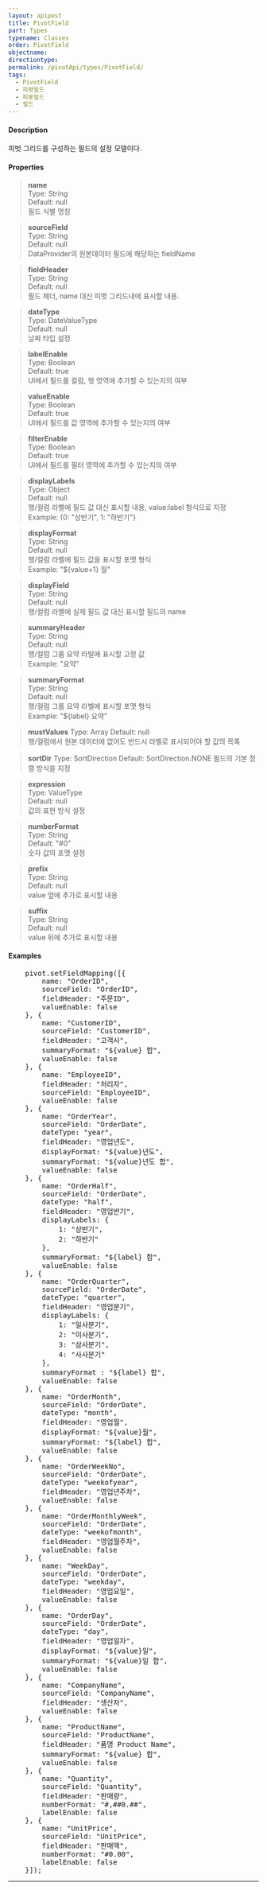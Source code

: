 ```yaml
---
layout: apipost
title: PivotField
part: Types
typename: Classes
order: PivotField
objectname: 
directiontype: 
permalink: /pivotApi/types/PivotField/
tags: 
  - PivotField
  - 피펏필드
  - 피봇필드
  - 필드
---
```


#### Description
피벗 그리드를 구성하는 필드의 설정 모델이다.

#### Properties

> **name**  
> Type: String   
> Default: null       
> 필드 식별 명칭    

> **sourceField**  
> Type: String   
> Default: null       
> DataProvider의 원본데이터 필드에 해당하는 fieldName    

> **fieldHeader**  
> Type: String   
> Default: null       
> 필드 헤더, name 대신 피벗 그리드내에 표시할 내용.    

> **dateType**  
> Type: DateValueType   
> Default: null       
> 날짜 타입 설정  

> **labelEnable**  
> Type: Boolean   
> Default: true       
> UI에서 필드를 컬럼, 행 영역에 추가할 수 있는지의 여부  

> **valueEnable**  
> Type: Boolean   
> Default: true       
> UI에서 필드를 값 영역에 추가할 수 있는지의 여부  

> **filterEnable**  
> Type: Boolean   
> Default: true       
> UI에서 필드를 필터 영역에 추가할 수 있는지의 여부    

> **displayLabels**  
> Type: Object   
> Default: null       
> 행/컬럼 라벨에 필드 값 대신 표시할 내용, value:label 형식으로 지정    
> Example: {0: "상반기", 1: "하반기"}  

> **displayFormat**  
> Type: String   
> Default: null       
> 행/컬럼 라벨에 필드 값을 표시할 포맷 형식    
> Example: "${value+1} 월"

> **displayField**  
> Type: String   
> Default: null       
> 행/컬럼 라벨에 실제 필드 값 대신 표시할 필드의 name    

> **summaryHeader**  
> Type: String   
> Default: null       
> 행/컬럼 그룹 요약 라빌에 표시할 고정 값  
> Example: "요약"  

> **summaryFormat**  
> Type: String   
> Default: null       
> 행/컬럼 그룹 요약 라벨에 표시할 포맷 형식  
> Example: "${label} 요약"

> **mustValues**
> Type: Array
> Default: null  
> 행/컬럼에서 원본 데이터에 없어도 반드시 라벨로 표시되어야 할 값의 목록  

> **sortDir**
> Type: SortDirection
> Default: SortDirection.NONE
> 필드의 기본 정렬 방식을 지정

> **expression**  
> Type: ValueType   
> Default: null       
> 값의 표현 방식 설정  

> **numberFormat**  
> Type: String   
> Default: "#0"       
> 숫자 값의 포맷 설정    

> **prefix**  
> Type: String   
> Default: null       
> value 앞에 추가로 표시할 내용  

> **suffix**  
> Type: String   
> Default: null       
> value 뒤에 추가로 표시할 내용    

#### Examples   

<pre class="prettyprint">
	pivot.setFieldMapping([{
	    name: "OrderID",
	    sourceField: "OrderID",
	    fieldHeader: "주문ID",
	    valueEnable: false
	}, {
	    name: "CustomerID",
	    sourceField: "CustomerID",
	    fieldHeader: "고객사",
	    summaryFormat: "${value} 합",
	    valueEnable: false
	}, {
	    name: "EmployeeID",
	    fieldHeader: "처리자",
	    sourceField: "EmployeeID",
	    valueEnable: false
	}, {
	    name: "OrderYear",
	    sourceField: "OrderDate",
	    dateType: "year",
	    fieldHeader: "영업년도",
	    displayFormat: "${value}년도",
	    summaryFormat: "${value}년도 합",
	    valueEnable: false
	}, {
	    name: "OrderHalf",
	    sourceField: "OrderDate",
	    dateType: "half",
	    fieldHeader: "영업반기",
	    displayLabels: {
	        1: "상반기",
	        2: "하반기"
	    },
	    summaryFormat: "${label} 합",
	    valueEnable: false
	}, {
	    name: "OrderQuarter",
	    sourceField: "OrderDate",
	    dateType: "quarter",
	    fieldHeader: "영업분기",
	    displayLabels: { 
	        1: "일사분기",
	        2: "이사분기",
	        3: "삼사분기",
	        4: "사사분기"
	    },
	    summaryFormat : "${label} 합",
	    valueEnable: false
	}, {
	    name: "OrderMonth",
	    sourceField: "OrderDate",
	    dateType: "month",
	    fieldHeader: "영업월",
	    displayFormat: "${value}월",
	    summaryFormat: "${label} 합",
	    valueEnable: false
	}, {
	    name: "OrderWeekNo",
	    sourceField: "OrderDate",
	    dateType: "weekofyear",
	    fieldHeader: "영업년주차",
	    valueEnable: false
	}, {
	    name: "OrderMonthlyWeek",
	    sourceField: "OrderDate",
	    dateType: "weekofmonth",
	    fieldHeader: "영업월주차",
	    valueEnable: false
	}, {
	    name: "WeekDay", 
	    sourceField: "OrderDate",
	    dateType: "weekday",
	    fieldHeader: "영업요일",
	    valueEnable: false
	}, {
	    name: "OrderDay",
	    sourceField: "OrderDate",
	    dateType: "day",
	    fieldHeader: "영업일자",
	    displayFormat: "${value}일",
	    summaryFormat: "${value}일 합",
	    valueEnable: false
	}, {
	    name: "CompanyName",
	    sourceField: "CompanyName",
	    fieldHeader: "생산자",
	    valueEnable: false
	}, {
	    name: "ProductName",
	    sourceField: "ProductName",
	    fieldHeader: "품명 Product Name",
	    summaryFormat: "${value} 합",
	    valueEnable: false
	}, {
	    name: "Quantity",
	    sourceField: "Quantity",
	    fieldHeader: "판매량",
	    numberFormat: "#,##0.##",
	    labelEnable: false
	}, {
	    name: "UnitPrice",
	    sourceField: "UnitPrice",
	    fieldHeader: "판매액",
	    numberFormat: "#0.00",
	    labelEnable: false
	}]);	
</pre>

---


